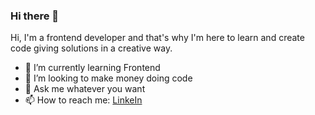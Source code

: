 ### Hi there 👋
Hi, I'm a frontend developer and that's why I'm here to learn and create code giving solutions in a creative way.

- 🌱 I’m currently learning  Frontend 
- 👯 I’m looking to make money doing code 
- 💬 Ask me whatever you want
- 📫 How to reach me: [LinkeIn](https://www.linkedin.com/in/mauricio-gonzalez-frontend-developer/)


